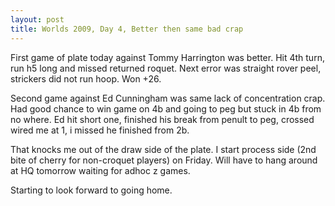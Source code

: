 ```yaml
---
layout: post
title: Worlds 2009, Day 4, Better then same bad crap
---
```

<p>First game of plate today against Tommy Harrington was better. Hit 4th turn, run h5 long and missed returned roquet. Next error was straight rover peel, strickers did not run hoop. Won +26.</p>
<p>Second game against Ed Cunningham was same lack of concentration crap. Had good chance to win game on 4b and going to peg but stuck in 4b from no where. Ed hit short one, finished his break from penult to peg, crossed wired me at 1, i missed he finished from 2b.</p>
<p>That knocks me out of the draw side of the plate. I start process side (2nd bite of cherry for non-croquet players) on Friday. Will have to hang around at HQ tomorrow waiting for adhoc z games.</p>
<p>Starting to look forward to going home.</p>
